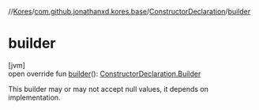 //[Kores](../../../index.md)/[com.github.jonathanxd.kores.base](../index.md)/[ConstructorDeclaration](index.md)/[builder](builder.md)

# builder

[jvm]\
open override fun [builder](builder.md)(): [ConstructorDeclaration.Builder](-builder/index.md)

This builder may or may not accept null values, it depends on implementation.
